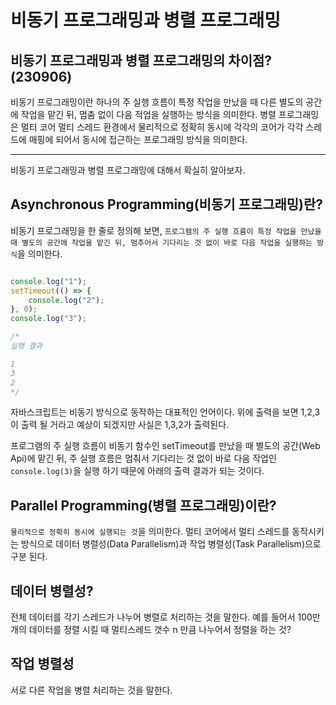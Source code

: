 # 비동기 프로그래밍과 병렬 프로그래밍


## 비동기 프로그래밍과 병렬 프로그래밍의 차이점?(230906)
 
비동기 프로그래밍이란 하나의 주 실행 흐름이 특정 작업을 만났을 때 다른 별도의 공간에 작업을 맡긴 뒤, 멈춤 없이 다음 적업을 실행하는 방식을 의미한다.
병렬 프로그래밍은 멀티 코어 멀티 스레드 환경에서 물리적으로 정확히 동시에  각각의 코어가 각각 스레드에 매핑에 되어서 동시에 접근하는 프로그래밍 방식을 의미한다.

---

비동기 프로그래밍과 병렬 프로그래밍에 대해서 확실히 알아보자.

## Asynchronous Programming(비동기 프로그래밍)란?

비동기 프로그래밍을 한 줄로 정의해 보면,
`프로그램의 주 실행 흐름이 특정 작업을 만났을 때 별도의 공간에 작업을 맡긴 뒤, 멈추어서 기다리는 것 없이 바로 다음 작업을 실행하는 방식`을 의미한다.
```javascript

console.log("1");
setTimeout(() => {
    console.log("2");
}, 0);
console.log("3");

/*
실행 결과

1
3
2 
*/
```

자바스크립트는 비동기 방식으로 동작하는 대표적인 언어이다. 위에 출력을 보면 
1,2,3이 출력 될 거라고 예상이 되겠지만 사실은 1,3,2가 출력된다. 

프로그램의 주 실행 흐름이 비동기 함수인 setTimeout를 만났을 때 별도의 공간(Web Api)에 맡긴 뒤, 
주 실행 흐름은 멈춰서 기다리는 것 없이 바로 다음 작업인 `console.log(3)`을 실행 하기 때문에 아래의 출력 결과가 되는 것이다.


## Parallel Programming(병렬 프로그래밍)이란?

`물리적으로 정확히 동시에 실행되는 것`을 의미한다.
멀티 코어에서 멀티 스레드를 동작시키는 방식으로 데이터 병렬성(Data Parallelism)과 작업 병렬성(Task Parallelism)으로 구분 된다.

## 데이터 병렬성?
전체 데이터를 각기 스레드가 나누어 병렬로 처리하는 것을 말한다.
예를 들어서 100만 개의 데이터를 정렬 시킬 때 멀티스레드 갯수 n 만큼 나누어서 정렬을 하는 것?

## 작업 병렬성
서로 다른 작업을 병렬 처리하는 것을 말한다.



